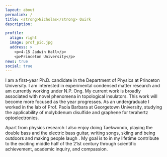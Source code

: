 ```yaml
---
layout: about
permalink: /
title: <strong>Nicholas</strong> Quirk
description: 

profile:
  align: right
  image: prof_pic.jpg
  address: >
    <p>4-15 Jadwin Hall</p>
    <p>Princeton University</p>
news: true
social: true
---
```

I am a first-year Ph.D. candidate in the Department of Physics at Princeton University. I am interested in experimental condensed matter research and am currently working under N.P. Ong. My current work is broadly associated with novel phenomena in topological insulators. This work will become more focused as the year progresses. As an undergraduate I worked in the lab of Prof. Paola Barbara at Georgetown University, studying the applicability of molybdenum disulfide and graphene for terahertz optoelectronics. 

Apart from physics research I also enjoy doing Taekwondo, playing the double bass and the electric bass guitar, writing songs, skiing and being outdoors and making people laugh
. 
My goal is to in my lifetime contribute to the exciting middle half of the 21st century through scientific achievement, academic inquiry, and compassion.
